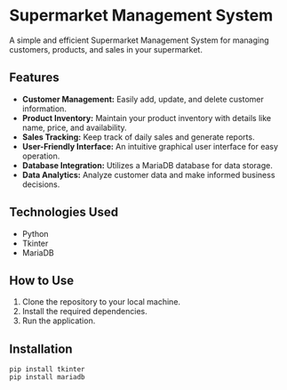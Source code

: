 # Supermarket Management System

A simple and efficient Supermarket Management System for managing customers, products, and sales in your supermarket.

## Features

- **Customer Management:** Easily add, update, and delete customer information.
- **Product Inventory:** Maintain your product inventory with details like name, price, and availability.
- **Sales Tracking:** Keep track of daily sales and generate reports.
- **User-Friendly Interface:** An intuitive graphical user interface for easy operation.
- **Database Integration:** Utilizes a MariaDB database for data storage.
- **Data Analytics:** Analyze customer data and make informed business decisions.

## Technologies Used

- Python
- Tkinter
- MariaDB

## How to Use

1. Clone the repository to your local machine.
2. Install the required dependencies.
3. Run the application.

## Installation

```shell
pip install tkinter
pip install mariadb
